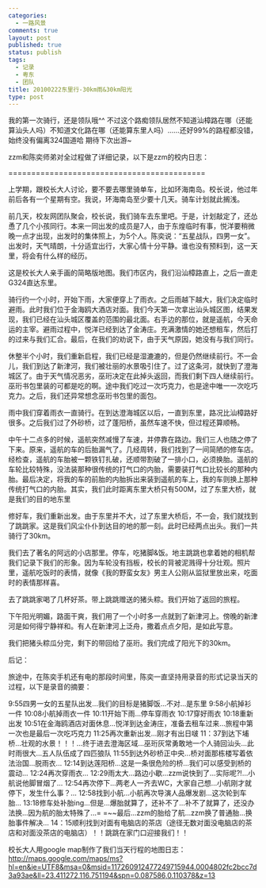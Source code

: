 ```yaml
--- 
categories: 
  - 一路风景
comments: true
layout: post
published: true
status: publish
tags: 
  - 记录
  - 粤东
  - 团队
title: 20100222东里行-30km雨&30km阳光
type: post
---
```

我的第一次骑行，还是领队哦^^ 不过这个路痴领队居然不知道汕樟路在哪（还能算汕头人吗）不知道文化路在哪（还能算东里人吗）……还好99%的路程都没错，始终没有偏离324国道哈 期待下次出游~<!--more-->

zzm和陈奕师弟对全过程做了详细记录，以下是zzm的校内日志：

===========================================

上学期，跟校长大人讨论，要不要去哪里骑单车，比如环海南岛。校长说，他过年前后各有一个星期有空。我说，环海南岛至少要十几天。骑车计划就此搁浅。


前几天，校友网团队聚会，校长说，我们骑车去东里吧。于是，计划敲定了，还怂恿了几个小孩同行。本来一同出发的成员是7人，由于东煌临时有事，悦洋要稍微晚一点才出现，出发时的集体照上，为5个人。陈奕说：“五星战队，四男一女”。出发时，天气晴朗，十分适宜出行，大家心情十分平静。谁也没有预料到，这一天里，将会有什么样的经历。
<img src="http://fmn.xnimg.cn/fmn039/20100222/2320/p_large_ECsy_7d590005f8ab2d10.jpg" alt="">

这是校长大人亲手画的简略版地图。我们市区内，我们沿汕樟路直上，之后一直走G324直达东里。 
<img src="http://fmn.xnimg.cn/fmn037/20100222/2320/p_large_eAuf_414e000089232d0f.jpg" alt="">

骑行约一个小时，开始下雨，大家便穿上了雨衣。之后雨越下越大，我们决定临时避雨。此时我们位于金海鸥大酒店对面。我们今天第一次拿出汕头城区图，结果发现，我们已经在汕头城区覆盖的范围的最北面。右手边的那位，就是遥航，今天命运的主宰。避雨过程中，悦洋已经到达了金涛庄。充满激情的她还想租车，然后打的过来与我们汇合。最后，在我们的劝说下，由于天气原因，她没有与我们同行。
<img src="http://fmn.xnimg.cn/fmn042/20100222/2320/p_large_D787_78590005cca02d13.jpg" alt="">

休整半个小时，我们重新启程，我们已经是湿漉漉的，但是仍然继续前行。不一会儿，我们到达了新津河，我们被壮丽的水景吸引住了。过了这条河，就快到了澄海城区了。由于天气情况恶劣，巫珩决定在此掉头返回，而我们剩下四人继续前行。巫珩书包里装的可都是吃的啊。途中我们吃过一次巧克力，也是途中唯一一次吃巧克力。之后，我们还异常想念巫珩书包里的面包。
<img src="http://fmn.xnimg.cn/fmn042/20100222/2320/p_large_lsFC_06e000008b3b2d0b.jpg" alt="">

雨中我们穿着雨衣一直骑行。在到达澄海城区以后，一直到东里，路况比汕樟路好很多。之后我们过了外砂桥，过了蓬阳桥，虽然车速不快，但过程还算顺畅。
<img src="http://fmn.xnimg.cn/fmn044/20100222/2320/p_large_AZf5_5b0f0005f7da2d14.jpg" alt=""><img src="http://fmn.xnimg.cn/fmn045/20100222/2320/p_large_Q4z9_3292000629e32d0d.jpg" alt="">

中午十二点多的时候，遥航突然减慢了车速，并停靠在路边。我们三人也随之停了下来。原来，遥航的车的后胎漏气了。几经周转，我们找到了一间简陋的修车店。经检查，遥航的车胎被一颗铁钉扎破，还顺带割破了一排小口，必须换胎。遥航的车轮比较特殊，没法装那种很传统的打气口的内胎，需要装打气口比较长的那种内胎。最后决定，将我的车的前胎的内胎拆出来装到遥航的车上，我的车则换上那种传统打气口的内胎。其实，我们此时距离东里大桥只有500M，过了东里大桥，就是我们的目的地东里
<img src="http://fmn.xnimg.cn/fmn038/20100222/2320/p_large_pQoO_7d5500015f402d10.jpg" alt=""><img src="http://fmn.xnimg.cn/fmn045/20100222/2320/p_large_ocMd_3108000038962d13.jpg" alt=""><img src="http://fmn.xnimg.cn/fmn043/20100222/2320/p_large_XQ0z_7d5300008fb82d10.jpg" alt="">

修好车，我们重新出发。由于东里并不大，过了东里大桥后，不一会，我们就找到了跳跳家。这是我们风尘仆仆到达目的地的那一刻。此时已经两点出头。我们一共骑行了30km。
<img src="http://fmn.xnimg.cn/fmn036/20100222/2320/p_large_K932_7d5b0009d82a2d10.jpg" alt="">

我们去了著名的阿远的小店那里。停车，吃猪脚&饭。地主跳跳也拿着她的相机帮我们记录下我们的形象。因为车轮没有挡板，校长的背被泥溅得十分壮观。照片里，遥航吃饭时的表情，就像《我的野蛮女友》男主人公刚从监狱里放出来，吃面时的表情那样喜。 
<img src="http://fmn.xnimg.cn/fmn044/20100222/2320/p_large_rDk5_566e0002f4502d12.jpg" alt=""><img src="http://fmn.xnimg.cn/fmn038/20100222/2325/p_large_X9ag_4bbb00016b5b2d11.jpg" alt=""><img src="http://fmn.xnimg.cn/fmn044/20100222/2320/p_large_HPXA_41540005e5802d0f.jpg" alt=""><img src="http://fmn.xnimg.cn/fmn038/20100222/2325/p_large_krqE_4150000151482d0f.jpg" alt=""><img src="http://fmn.xnimg.cn/fmn039/20100222/2325/p_large_oCb1_4bbf000628662d11.jpg" alt=""><img src="http://fmn.xnimg.cn/fmn036/20100222/2325/p_large_jiKv_4bbd0003260a2d11.jpg" alt=""><img src="http://fmn.xnimg.cn/fmn040/20100222/2325/p_large_NWO7_41520002f7872d0f.jpg" alt=""><img src="http://fmn.xnimg.cn/fmn044/20100222/2325/p_large_SuFV_329200062a9c2d0d.jpg" alt=""><img src="http://fmn.xnimg.cn/fmn041/20100222/2325/p_large_JkE5_5b110009f4eb2d14.jpg" alt="">

去了跳跳家喝了几杯好茶。带上跳跳赠送的猪头粽。我们开始了返回的旅程。
<img src="http://fmn.xnimg.cn/fmn036/20100222/2325/p_large_7jE2_39990009cb452d0c.jpg" alt=""><img src="http://fmn.xnimg.cn/fmn038/20100222/2325/p_large_GIng_397f0000008e2d0c.jpg" alt=""><img src="http://fmn.xnimg.cn/fmn036/20100222/2325/p_large_OBw3_3294000953372d0d.jpg" alt="">

下午阳光明媚，路面干爽，我们用了一个小时多一点就到了新津河上。傍晚的新津河是如何得宁静祥和。有人在新津河上泛舟，撒着点点夕阳，是如此写意。
<img src="http://fmn.xnimg.cn/fmn041/20100222/2325/p_large_hITC_329200062b3c2d0d.jpg" alt=""><img src="http://fmn.xnimg.cn/fmn044/20100222/2325/p_large_PB7h_329200062b0a2d0d.jpg" alt=""><img src="http://fmn.xnimg.cn/fmn039/20100222/2325/p_large_RAfm_06e60005fadc2d0b.jpg" alt="">

我们把猪头粽瓜分完，剩下的带回给了巫珩。我们完成了阳光下的30km。

后记：

旅途中，在陈奕手机还有电的那段时间里，陈奕一直坚持用录音的形式记录当天的过程，以下是录音的摘要：

9:55四男一女的五星队出发...我们的目标是猪脚饭...不对...是东里
9:58小航掉衫一件 
10:08小航掉雨衣一件
10:11开始下雨...停车穿雨衣
10:17穿好雨衣
10:18重新出发
10:51在金海鸥酒店对面休息...悦洋到达金涛庄，准备去租车过来...旅程中第一次也是最后一次吃巧克力
11:25再次重新出发...刚才有出日啵
11：37到达下埔桥...壮观的水景！！！...终于进去澄海区域...巫珩灰常勇敢地一个人骑回汕头...此时雨很大...五人队伍成了四匹狼队
11:55到达外砂桥正中央...桥对面那栋楼写着依法治国...脱雨衣...
12:14到达莲阳桥...这是一条很危险的桥...我们可以感受到桥的震动...
12:24再次穿雨衣...
12:29雨太大...路边小歇...zzm说快到了...实际呢?!...小航说他脚冒烟了...
12:54再次停下...两老人一齐去WC，大家自己想...小航刚才就停下，发生什么事？...
12:58找到小航...小航再次导演人品爆发剧...这次轮到车胎...
13:18修车处补胎ing...但是...爆胎就算了，还补不了...补不了就算了，还没办法换...因为航的胎太特殊了...= =~~最后...zzm的胎给了航...zzm换了普通胎...换胎事件解决...
14：15顺利找到对面有电脑店的茶店（途径无数对面没电脑店的茶店和对面没茶店的电脑店）！！跳跳在家门口迎接我们！！

校长大人用google map制作了我们当天行程的地图日志：http://maps.google.com/maps/ms?hl=en&ie=UTF8&msa=0&msid=117260912477249715944.0004802fc2bcc7d3a93ae&ll=23.411272,116.751194&spn=0.087586,0.110378&z=13

